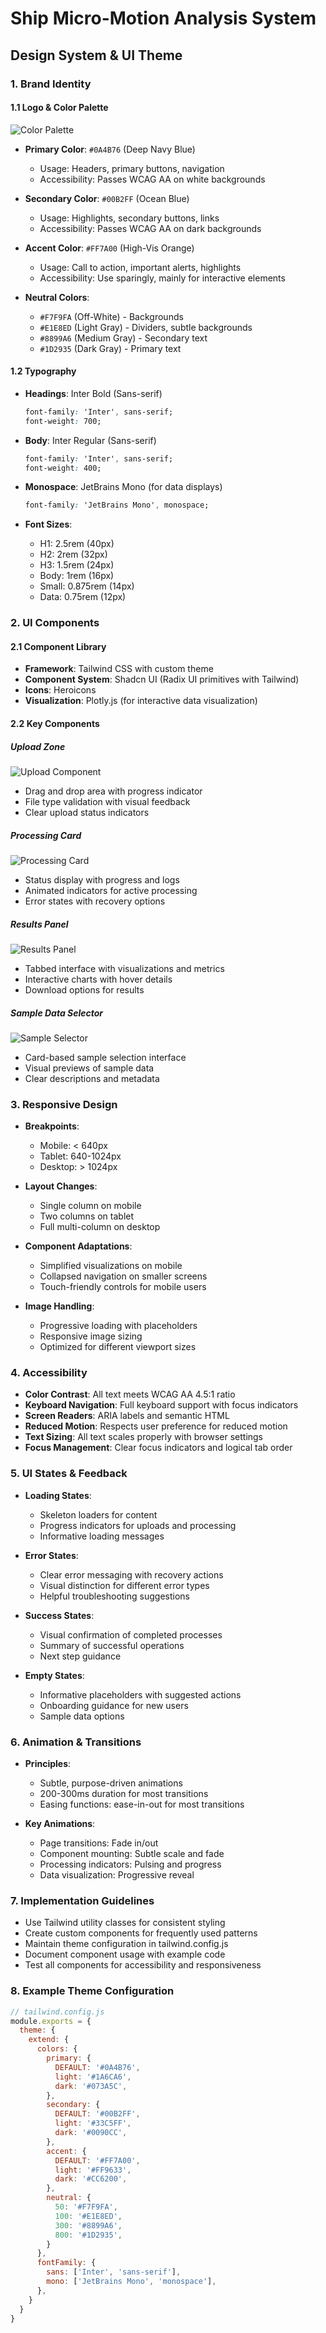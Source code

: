 # Ship Micro-Motion Analysis System
## Design System & UI Theme

### 1. Brand Identity

#### 1.1 Logo & Color Palette

![Color Palette](https://via.placeholder.com/800x200?text=Color+Palette)

- **Primary Color**: `#0A4B76` (Deep Navy Blue)
  - Usage: Headers, primary buttons, navigation
  - Accessibility: Passes WCAG AA on white backgrounds

- **Secondary Color**: `#00B2FF` (Ocean Blue)
  - Usage: Highlights, secondary buttons, links
  - Accessibility: Passes WCAG AA on dark backgrounds

- **Accent Color**: `#FF7A00` (High-Vis Orange)
  - Usage: Call to action, important alerts, highlights
  - Accessibility: Use sparingly, mainly for interactive elements

- **Neutral Colors**: 
  - `#F7F9FA` (Off-White) - Backgrounds
  - `#E1E8ED` (Light Gray) - Dividers, subtle backgrounds
  - `#8899A6` (Medium Gray) - Secondary text
  - `#1D2935` (Dark Gray) - Primary text

#### 1.2 Typography

- **Headings**: Inter Bold (Sans-serif)
  ```css
  font-family: 'Inter', sans-serif;
  font-weight: 700;
  ```

- **Body**: Inter Regular (Sans-serif)
  ```css
  font-family: 'Inter', sans-serif;
  font-weight: 400;
  ```

- **Monospace**: JetBrains Mono (for data displays)
  ```css
  font-family: 'JetBrains Mono', monospace;
  ```

- **Font Sizes**:
  - H1: 2.5rem (40px)
  - H2: 2rem (32px)
  - H3: 1.5rem (24px)
  - Body: 1rem (16px)
  - Small: 0.875rem (14px)
  - Data: 0.75rem (12px)

### 2. UI Components

#### 2.1 Component Library

- **Framework**: Tailwind CSS with custom theme
- **Component System**: Shadcn UI (Radix UI primitives with Tailwind)
- **Icons**: Heroicons
- **Visualization**: Plotly.js (for interactive data visualization)

#### 2.2 Key Components

##### Upload Zone
![Upload Component](https://via.placeholder.com/600x300?text=Upload+Component)

- Drag and drop area with progress indicator
- File type validation with visual feedback
- Clear upload status indicators

##### Processing Card
![Processing Card](https://via.placeholder.com/600x300?text=Processing+Card)

- Status display with progress and logs
- Animated indicators for active processing
- Error states with recovery options

##### Results Panel
![Results Panel](https://via.placeholder.com/600x300?text=Results+Panel)

- Tabbed interface with visualizations and metrics
- Interactive charts with hover details
- Download options for results

##### Sample Data Selector
![Sample Selector](https://via.placeholder.com/600x300?text=Sample+Selector)

- Card-based sample selection interface
- Visual previews of sample data
- Clear descriptions and metadata

### 3. Responsive Design

- **Breakpoints**:
  - Mobile: < 640px
  - Tablet: 640-1024px
  - Desktop: > 1024px

- **Layout Changes**:
  - Single column on mobile
  - Two columns on tablet
  - Full multi-column on desktop

- **Component Adaptations**:
  - Simplified visualizations on mobile
  - Collapsed navigation on smaller screens
  - Touch-friendly controls for mobile users

- **Image Handling**:
  - Progressive loading with placeholders
  - Responsive image sizing
  - Optimized for different viewport sizes

### 4. Accessibility

- **Color Contrast**: All text meets WCAG AA 4.5:1 ratio
- **Keyboard Navigation**: Full keyboard support with focus indicators
- **Screen Readers**: ARIA labels and semantic HTML
- **Reduced Motion**: Respects user preference for reduced motion
- **Text Sizing**: All text scales properly with browser settings
- **Focus Management**: Clear focus indicators and logical tab order

### 5. UI States & Feedback

- **Loading States**:
  - Skeleton loaders for content
  - Progress indicators for uploads and processing
  - Informative loading messages

- **Error States**:
  - Clear error messaging with recovery actions
  - Visual distinction for different error types
  - Helpful troubleshooting suggestions

- **Success States**:
  - Visual confirmation of completed processes
  - Summary of successful operations
  - Next step guidance

- **Empty States**:
  - Informative placeholders with suggested actions
  - Onboarding guidance for new users
  - Sample data options

### 6. Animation & Transitions

- **Principles**:
  - Subtle, purpose-driven animations
  - 200-300ms duration for most transitions
  - Easing functions: ease-in-out for most transitions

- **Key Animations**:
  - Page transitions: Fade in/out
  - Component mounting: Subtle scale and fade
  - Processing indicators: Pulsing and progress
  - Data visualization: Progressive reveal

### 7. Implementation Guidelines

- Use Tailwind utility classes for consistent styling
- Create custom components for frequently used patterns
- Maintain theme configuration in tailwind.config.js
- Document component usage with example code
- Test all components for accessibility and responsiveness

### 8. Example Theme Configuration

```js
// tailwind.config.js
module.exports = {
  theme: {
    extend: {
      colors: {
        primary: {
          DEFAULT: '#0A4B76',
          light: '#1A6CA6',
          dark: '#073A5C',
        },
        secondary: {
          DEFAULT: '#00B2FF',
          light: '#33C5FF',
          dark: '#0090CC',
        },
        accent: {
          DEFAULT: '#FF7A00',
          light: '#FF9633',
          dark: '#CC6200',
        },
        neutral: {
          50: '#F7F9FA',
          100: '#E1E8ED',
          300: '#8899A6',
          800: '#1D2935',
        }
      },
      fontFamily: {
        sans: ['Inter', 'sans-serif'],
        mono: ['JetBrains Mono', 'monospace'],
      },
    }
  }
}
``` 